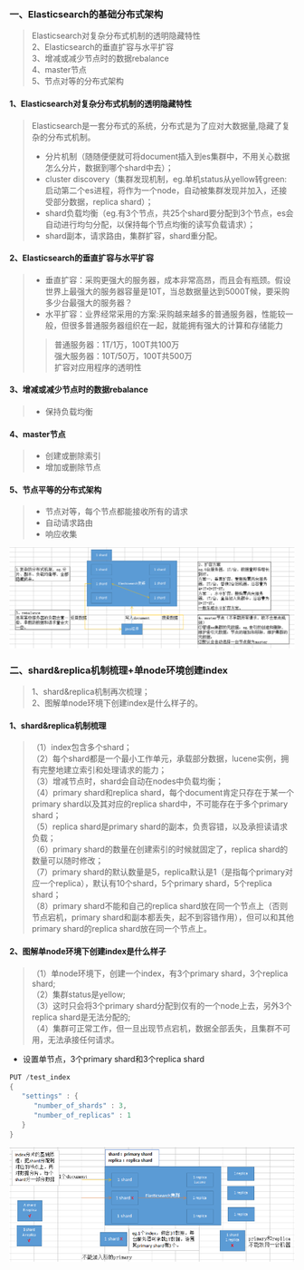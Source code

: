 ### 一、Elasticsearch的基础分布式架构
>Elasticsearch对复杂分布式机制的透明隐藏特性  
2、Elasticsearch的垂直扩容与水平扩容  
3、增减或减少节点时的数据rebalance  
4、master节点  
5、节点对等的分布式架构  

#### 1、Elasticsearch对复杂分布式机制的透明隐藏特性
>Elasticsearch是一套分布式的系统，分布式是为了应对大数据量,隐藏了复杂的分布式机制。  
>- 分片机制（随随便便就可将document插入到es集群中，不用关心数据怎么分片，数据到哪个shard中去）；   
>- cluster discovery（集群发现机制，eg.单机status从yellow转green:启动第二个es进程，将作为一个node，自动被集群发现并加入，还接受部分数据，replica shard）； 
>- shard负载均衡（eg.有3个节点，共25个shard要分配到3个节点，es会自动进行均匀分配，以保持每个节点均衡的读写负载请求）；  
>- shard副本，请求路由，集群扩容，shard重分配。

#### 2、Elasticsearch的垂直扩容与水平扩容
>- 垂直扩容：采购更强大的服务器，成本非常高昂，而且会有瓶颈。假设世界上最强大的服务器容量是10T，当总数据量达到5000T候，要采购多少台最强大的服务器？
>- 水平扩容：业界经常采用的方案:采购越来越多的普通服务器，性能较一般，但很多普通服务器组织在一起，就能拥有强大的计算和存储能力
>>普通服务器：1T/1万，100T共100万  
强大服务器：10T/50万，100T共500万  
扩容对应用程序的透明性

#### 3、增减或减少节点时的数据rebalance
>- 保持负载均衡
#### 4、master节点
>- 创建或删除索引
>- 增加或删除节点

#### 5、节点平等的分布式架构
>- 节点对等，每个节点都能接收所有的请求
>- 自动请求路由
>- 响应收集

![image](https://raw.githubusercontent.com/nanphonfy/note-images/master/bigdata-cookbook/elasticsearch/practice/03/ES%E7%9A%84%E5%9F%BA%E7%A1%80%E5%88%86%E5%B8%83%E5%BC%8F%E6%9E%B6%E6%9E%84.png)

### 二、shard&replica机制梳理+单node环境创建index
>1、shard&replica机制再次梳理；  
2、图解单node环境下创建index是什么样子的。

#### 1、shard&replica机制梳理
>（1）index包含多个shard；  
（2）每个shard都是一个最小工作单元，承载部分数据，lucene实例，拥有完整地建立索引和处理请求的能力；  
（3）增减节点时，shard会自动在nodes中负载均衡；  
（4）primary shard和replica shard，每个document肯定只存在于某一个primary shard以及其对应的replica shard中，不可能存在于多个primary shard；  
（5）replica shard是primary shard的副本，负责容错，以及承担读请求负载；  
（6）primary shard的数量在创建索引的时候就固定了，replica shard的数量可以随时修改；  
（7）primary shard的默认数量是5，replica默认是1（是指每个primary对应一个replica），默认有10个shard，5个primary shard，5个replica shard；  
（8）primary shard不能和自己的replica shard放在同一个节点上（否则节点宕机，primary shard和副本都丢失，起不到容错作用），但可以和其他primary shard的replica shard放在同一个节点上。

#### 2、图解单node环境下创建index是什么样子
>（1）单node环境下，创建一个index，有3个primary shard，3个replica shard;  
（2）集群status是yellow;  
（3）这时只会将3个primary shard分配到仅有的一个node上去，另外3个replica shard是无法分配的;  
（4）集群可正常工作，但一旦出现节点宕机，数据全部丢失，且集群不可用，无法承接任何请求。
- 设置单节点，3个primary shard和3个replica shard
```java  
PUT /test_index
{
   "settings" : {
      "number_of_shards" : 3,
      "number_of_replicas" : 1
   }
}
```

![image](https://raw.githubusercontent.com/nanphonfy/note-images/master/bigdata-cookbook/elasticsearch/practice/03/shard%26replica%E6%9C%BA%E5%88%B6.png)
